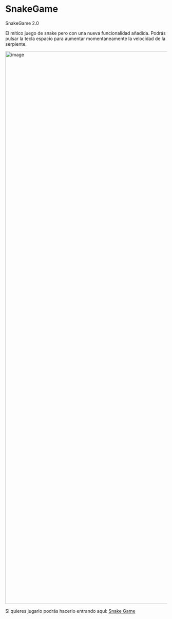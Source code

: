 # SnakeGame

SnakeGame 2.0

El mítico juego de snake pero con una nueva funcionalidad añadida. Podrás pulsar la tecla espacio para aumentar momentáneamente la velocidad de la serpiente.

<img width="1721" alt="image" src="https://github.com/BlackCodePP/SnakeGame/assets/133769677/b7d309ac-0733-4657-a8a7-c88579f20bd4">




Si quieres jugarlo podrás hacerlo entrando aquí: [Snake Game](https://snakegamepp.netlify.app/)


